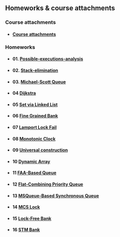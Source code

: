 ## Homeworks & course attachments

### Course attachments

* #### [Course attachments](course-attachments)


### Homeworks

* #### 01.  [Possible-executions-analysis](01-possible-executions-analysis)

* #### 02.  [Stack-elimination](02-stack-elimination)

* #### 03.  [Michael-Scott Queue](03-msqueue)

* #### 04   [Dijkstra](04-dijkstra)

* #### 05   [Set via Linked List](05-linked-list-set)

* #### 06   [Fine Grained Bank](06-fine-grained-bank)

* #### 07   [Lamport Lock Fail](07-lamport-lock-fail)

* #### 08   [Monotonic Clock](08-monotonic-clock)

* #### 09   [Universal construction](09-universal-construction)

* #### 10   [Dynamic Array](10-dynamic-array)

* #### 11   [FAA-Based Queue](11-faa-queue)

* #### 12   [Flat-Combining Priority Queue](12-fc-pc)

* #### 13   [MSQueue-Based Synchronous Queue](13-synchronous-queue)

* #### 14   [MCS Lock](14-mcs-lock)

* #### 15   [Lock-Free Bank](15-lock-free-bank)

* #### 16   [STM Bank](16-stm-bank)
